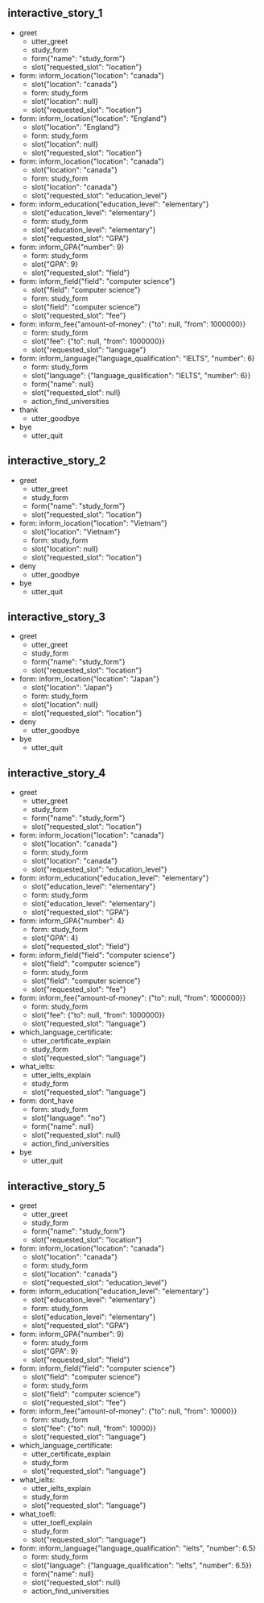 
## interactive_story_1
* greet
    - utter_greet
    - study_form
    - form{"name": "study_form"}
    - slot{"requested_slot": "location"}
* form: inform_location{"location": "canada"}
    - slot{"location": "canada"}
    - form: study_form
    - slot{"location": null}
    - slot{"requested_slot": "location"}
* form: inform_location{"location": "England"}
    - slot{"location": "England"}
    - form: study_form
    - slot{"location": null}
    - slot{"requested_slot": "location"}
* form: inform_location{"location": "canada"}
    - slot{"location": "canada"}
    - form: study_form
    - slot{"location": "canada"}
    - slot{"requested_slot": "education_level"}
* form: inform_education{"education_level": "elementary"}
    - slot{"education_level": "elementary"}
    - form: study_form
    - slot{"education_level": "elementary"}
    - slot{"requested_slot": "GPA"}
* form: inform_GPA{"number": 9}
    - form: study_form
    - slot{"GPA": 9}
    - slot{"requested_slot": "field"}
* form: inform_field{"field": "computer science"}
    - slot{"field": "computer science"}
    - form: study_form
    - slot{"field": "computer science"}
    - slot{"requested_slot": "fee"}
* form: inform_fee{"amount-of-money": {"to": null, "from": 1000000}}
    - form: study_form
    - slot{"fee": {"to": null, "from": 1000000}}
    - slot{"requested_slot": "language"}
* form: inform_language{"language_qualification": "IELTS", "number": 6}
    - form: study_form
    - slot{"language": {"language_qualification": "IELTS", "number": 6}}
    - form{"name": null}
    - slot{"requested_slot": null}
    - action_find_universities
* thank
    - utter_goodbye
* bye
    - utter_quit

## interactive_story_2
* greet
    - utter_greet
    - study_form
    - form{"name": "study_form"}
    - slot{"requested_slot": "location"}
* form: inform_location{"location": "Vietnam"}
    - slot{"location": "Vietnam"}
    - form: study_form
    - slot{"location": null}
    - slot{"requested_slot": "location"}
* deny
    - utter_goodbye
* bye
    - utter_quit

## interactive_story_3
* greet
    - utter_greet
    - study_form
    - form{"name": "study_form"}
    - slot{"requested_slot": "location"}
* form: inform_location{"location": "Japan"}
    - slot{"location": "Japan"}
    - form: study_form
    - slot{"location": null}
    - slot{"requested_slot": "location"}
* deny
    - utter_goodbye
* bye
    - utter_quit

## interactive_story_4
* greet
    - utter_greet
    - study_form
    - form{"name": "study_form"}
    - slot{"requested_slot": "location"}
* form: inform_location{"location": "canada"}
    - slot{"location": "canada"}
    - form: study_form
    - slot{"location": "canada"}
    - slot{"requested_slot": "education_level"}
* form: inform_education{"education_level": "elementary"}
    - slot{"education_level": "elementary"}
    - form: study_form
    - slot{"education_level": "elementary"}
    - slot{"requested_slot": "GPA"}
* form: inform_GPA{"number": 4}
    - form: study_form
    - slot{"GPA": 4}
    - slot{"requested_slot": "field"}
* form: inform_field{"field": "computer science"}
    - slot{"field": "computer science"}
    - form: study_form
    - slot{"field": "computer science"}
    - slot{"requested_slot": "fee"}
* form: inform_fee{"amount-of-money": {"to": null, "from": 1000000}}
    - form: study_form
    - slot{"fee": {"to": null, "from": 1000000}}
    - slot{"requested_slot": "language"}
* which_language_certificate:
    - utter_certificate_explain
    - study_form
    - slot{"requested_slot": "language"}
* what_ielts:
    - utter_ielts_explain
    - study_form
    - slot{"requested_slot": "language"}
* form: dont_have
    - form: study_form
    - slot{"language": "no"}
    - form{"name": null}
    - slot{"requested_slot": null}
    - action_find_universities
* bye
    - utter_quit

## interactive_story_5
* greet
    - utter_greet
    - study_form
    - form{"name": "study_form"}
    - slot{"requested_slot": "location"}
* form: inform_location{"location": "canada"}
    - slot{"location": "canada"}
    - form: study_form
    - slot{"location": "canada"}
    - slot{"requested_slot": "education_level"}
* form: inform_education{"education_level": "elementary"}
    - slot{"education_level": "elementary"}
    - form: study_form
    - slot{"education_level": "elementary"}
    - slot{"requested_slot": "GPA"}
* form: inform_GPA{"number": 9}
    - form: study_form
    - slot{"GPA": 9}
    - slot{"requested_slot": "field"}
* form: inform_field{"field": "computer science"}
    - slot{"field": "computer science"}
    - form: study_form
    - slot{"field": "computer science"}
    - slot{"requested_slot": "fee"}
* form: inform_fee{"amount-of-money": {"to": null, "from": 10000}}
    - form: study_form
    - slot{"fee": {"to": null, "from": 10000}}
    - slot{"requested_slot": "language"}
* which_language_certificate:
    - utter_certificate_explain
    - study_form
    - slot{"requested_slot": "language"}
* what_ielts:
    - utter_ielts_explain
    - study_form
    - slot{"requested_slot": "language"}
* what_toefl:
    - utter_toefl_explain
    - study_form
    - slot{"requested_slot": "language"}
* form: inform_language{"language_qualification": "ielts", "number": 6.5}
    - form: study_form
    - slot{"language": {"language_qualification": "ielts", "number": 6.5}}
    - form{"name": null}
    - slot{"requested_slot": null}
    - action_find_universities
